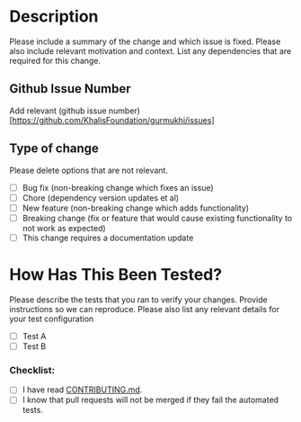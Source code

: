# Description

Please include a summary of the change and which issue is fixed. 
Please also include relevant motivation and context. 
List any dependencies that are required for this change.

## Github Issue Number 

Add relevant (github issue number)[https://github.com/KhalisFoundation/gurmukhi/issues]

## Type of change

Please delete options that are not relevant.

- [ ] Bug fix (non-breaking change which fixes an issue)
- [ ] Chore (dependency version updates et al)
- [ ] New feature (non-breaking change which adds functionality)
- [ ] Breaking change (fix or feature that would cause existing functionality to not work as expected)
- [ ] This change requires a documentation update

# How Has This Been Tested?

Please describe the tests that you ran to verify your changes. 
Provide instructions so we can reproduce. 
Please also list any relevant details for your test configuration

- [ ] Test A
- [ ] Test B

### **Checklist:**
* [ ] I have read [CONTRIBUTING.md](https://github.com/KhalisFoundation/gurmukhi/blob/main/CONTRIBUTING.md).
* [ ] I know that pull requests will not be merged if they fail the automated tests.
